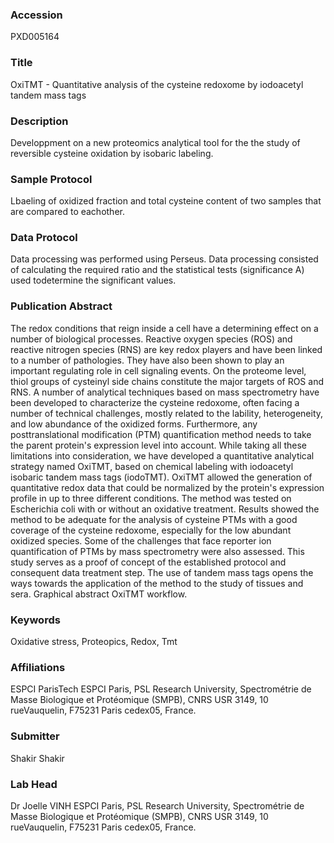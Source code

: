 ### Accession
PXD005164

### Title
OxiTMT -  Quantitative analysis of the cysteine redoxome by iodoacetyl tandem mass tags

### Description
Developpment on a new proteomics analytical tool for the the study of reversible cysteine oxidation by isobaric labeling.

### Sample Protocol
Lbaeling of oxidized fraction and total cysteine content of two samples that are compared to eachother.

### Data Protocol
Data processing was performed using Perseus. Data processing consisted of calculating the required ratio and the statistical tests (significance A) used todetermine the significant values.

### Publication Abstract
The redox conditions that reign inside a cell have a determining effect on a number of biological processes. Reactive oxygen species (ROS) and reactive nitrogen species (RNS) are key redox players and have been linked to a number of pathologies. They have also been shown to play an important regulating role in cell signaling events. On the proteome level, thiol groups of cysteinyl side chains constitute the major targets of ROS and RNS. A number of analytical techniques based on mass spectrometry have been developed to characterize the cysteine redoxome, often facing a number of technical challenges, mostly related to the lability, heterogeneity, and low abundance of the oxidized forms. Furthermore, any posttranslational modification (PTM) quantification method needs to take the parent protein's expression level into account. While taking all these limitations into consideration, we have developed a quantitative analytical strategy named OxiTMT, based on chemical labeling with iodoacetyl isobaric tandem mass tags (iodoTMT). OxiTMT allowed the generation of quantitative redox data that could be normalized by the protein's expression profile in up to three different conditions. The method was tested on Escherichia coli with or without an oxidative treatment. Results showed the method to be adequate for the analysis of cysteine PTMs with a good coverage of the cysteine redoxome, especially for the low abundant oxidized species. Some of the challenges that face reporter ion quantification of PTMs by mass spectrometry were also assessed. This study serves as a proof of concept of the established protocol and consequent data treatment step. The use of tandem mass tags opens the ways towards the application of the method to the study of tissues and sera. Graphical abstract OxiTMT workflow.

### Keywords
Oxidative stress, Proteopics, Redox, Tmt

### Affiliations
ESPCI ParisTech
ESPCI Paris, PSL Research University, Spectrométrie de Masse Biologique et Protéomique (SMPB), CNRS USR 3149, 10 rueVauquelin, F75231 Paris cedex05, France.

### Submitter
Shakir Shakir

### Lab Head
Dr Joelle VINH
ESPCI Paris, PSL Research University, Spectrométrie de Masse Biologique et Protéomique (SMPB), CNRS USR 3149, 10 rueVauquelin, F75231 Paris cedex05, France.


